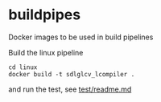 # buildpipes
Docker images to be used in build pipelines

Build the linux pipeline
```
cd linux
docker build -t sdlglcv_lcompiler .
```
and run the test, see [test/readme.md](test/readme.md)
